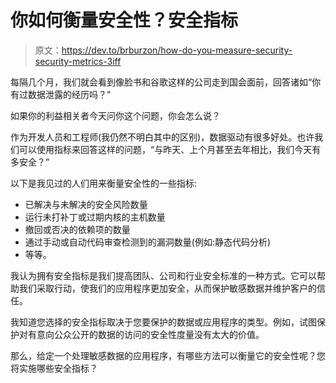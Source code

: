 # 你如何衡量安全性？安全指标

> 原文：<https://dev.to/brburzon/how-do-you-measure-security-security-metrics-3iff>

每隔几个月，我们就会看到像脸书和谷歌这样的公司走到国会面前，回答诸如“你有过数据泄露的经历吗？”

如果你的利益相关者今天问你这个问题，你会怎么说？

作为开发人员和工程师(我仍然不明白其中的区别)，数据驱动有很多好处。也许我们可以使用指标来回答这样的问题，“与昨天、上个月甚至去年相比，我们今天有多安全？”

以下是我见过的人们用来衡量安全性的一些指标:

*   已解决与未解决的安全风险数量
*   运行未打补丁或过期内核的主机数量
*   撤回或否决的依赖项的数量
*   通过手动或自动代码审查检测到的漏洞数量(例如:静态代码分析)
*   等等。

我认为拥有安全指标是我们提高团队、公司和行业安全标准的一种方式。它可以帮助我们采取行动，使我们的应用程序更加安全，从而保护敏感数据并维护客户的信任。

我知道您选择的安全指标取决于您要保护的数据或应用程序的类型。例如，试图保护对有意向公众公开的数据的访问的安全性度量没有太大的价值。

那么，给定一个处理敏感数据的应用程序，有哪些方法可以衡量它的安全性呢？您将实施哪些安全指标？